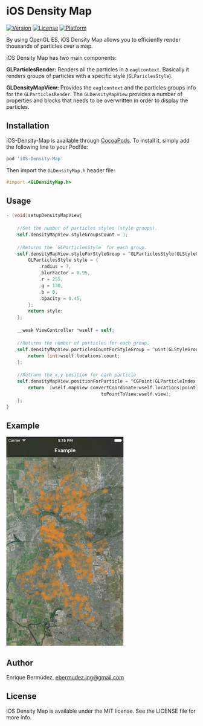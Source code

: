 # iOS Density Map

[![Version](https://img.shields.io/cocoapods/v/iOS-Density-Map.svg?style=flat)](http://cocoapods.org/pods/iOS-Density-Map)
[![License](https://img.shields.io/cocoapods/l/iOS-Density-Map.svg?style=flat)](http://cocoapods.org/pods/iOS-Density-Map)
[![Platform](https://img.shields.io/cocoapods/p/iOS-Density-Map.svg?style=flat)](http://cocoapods.org/pods/iOS-Density-Map)

By using OpenGL ES, iOS Density Map allows you to efficiently render thousands of particles over a map.

iOS Density Map has two main components:

**GLParticlesRender:** Renders all the particles in a `eaglcontext`. Basically it renders groups of particles with a specific style (`GLPariclesStyle`).

**GLDensityMapView:** Provides the `eaglcontext` and the particles groups info for the `GLParticlesRender`. The `GLDensityMapView` provides  a number of properties and blocks that needs to be overwritten in order to display the particles.

## Installation

iOS-Density-Map is available through [CocoaPods](http://cocoapods.org). To install
it, simply add the following line to your Podfile:

```ruby
pod 'iOS-Density-Map'
```

Then import the `GLDensityMap.h` header file:

```Objective-c
#import <GLDensityMap.h>
```

## Usage

```Objective-c
- (void)setupDensityMapView{
    
    //Set the number of particles styles (style groups).
    self.densityMapView.styleGroupsCount = 1;
    
    //Returns the `GLParticlesStyle` for each group.
    self.densityMapView.styleForStyleGroup = ^GLParticlesStyle(GLStyleGroupIndex groupIndex) {
        GLParticlesStyle style = {
            .radius = 7,
            .blurFactor = 0.95,
            .r = 255,
            .g = 130,
            .b = 0,
            .opacity = 0.45,
        };
        return style;
    };
    
    __weak ViewController *wself = self;
    
    //Returns the number of particles for each group.
    self.densityMapView.particlesCountForStyleGroup = ^uint(GLStyleGroupIndex groupIndex) {
        return (int)wself.locations.count;
    };
    
    //Retruns the x,y position for each particle
    self.densityMapView.positionForParticle = ^CGPoint(GLParticleIndex pointIndex, GLStyleGroupIndex groupIndex) {
        return  [wself.mapView convertCoordinate:wself.locations[pointIndex].coordinate
                                   toPointToView:wself.view];
    };
}
```

## Example

![](Screenshot.png)

## Author

Enrique Bermúdez, ebermudez.ing@gmail.com

## License

iOS Density Map is available under the MIT license. See the LICENSE file for more info.


